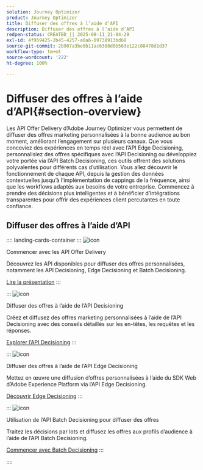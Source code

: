```yaml
---
solution: Journey Optimizer
product: Journey Optimizer
title: Diffuser des offres à l’aide d’API
description: Diffuser des offres à l’aide d’API
redpen-status: CREATED_||_2025-08-11_21-04-29
exl-id: 4f959425-2b45-4257-a0a6-09738913bd68
source-git-commit: 2b907a3be8b11ac6308d0b563e122c88478d1d37
workflow-type: tm+mt
source-wordcount: '222'
ht-degree: 100%

---
```


# Diffuser des offres à l’aide d’API{#section-overview}

Les API Offer Delivery d’Adobe Journey Optimizer vous permettent de diffuser des offres marketing personnalisées à la bonne audience au bon moment, améliorant l’engagement sur plusieurs canaux. Que vous conceviez des expériences en temps réel avec l’API Edge Decisioning, personnalisiez des offres spécifiques avec l’API Decisioning ou développiez votre portée via l’API Batch Decisioning, ces outils offrent des solutions polyvalentes pour différents cas d’utilisation. Vous allez découvrir le fonctionnement de chaque API, depuis la gestion des données contextuelles jusqu’à l’implémentation de cappings de la fréquence, ainsi que les workflows adaptés aux besoins de votre entreprise. Commencez à prendre des décisions plus intelligentes et à bénéficier d’intégrations transparentes pour offrir des expériences client percutantes en toute confiance.

## Diffuser des offres à l’aide d’API

:::: landing-cards-container
:::
![icon](https://cdn.experienceleague.adobe.com/icons/book.svg?lang=fr)

Commencer avec les API Offer Delivery

Découvrez les API disponibles pour diffuser des offres personnalisées, notamment les API Decisioning, Edge Decisioning et Batch Decisioning.

[Lire la présentation](../using/offers/api-reference/offer-delivery-api/start-offer-delivery-apis.md)
:::

:::
![icon](https://cdn.experienceleague.adobe.com/icons/code-branch.svg?lang=fr)

Diffuser des offres à l’aide de l’API Decisioning

Créez et diffusez des offres marketing personnalisées à l’aide de l’API Decisioning avec des conseils détaillés sur les en-têtes, les requêtes et les réponses.

[Explorer l’API Decisioning](../using/offers/api-reference/offer-delivery-api/decisioning-api.md)
:::

:::
![icon](https://cdn.experienceleague.adobe.com/icons/gear.svg?lang=fr)

Diffuser des offres à l’aide de l’API Edge Decisioning

Mettez en œuvre une diffusion d’offres personnalisées à l’aide du SDK Web d’Adobe Experience Platform via l’API Edge Decisioning.

[Découvrir Edge Decisioning](../using/offers/api-reference/offer-delivery-api/edge-decisioning-api.md)
:::

:::
![icon](https://cdn.experienceleague.adobe.com/icons/list-check.svg?lang=fr)

Utilisation de l’API Batch Decisioning pour diffuser des offres

Traitez les décisions par lots et diffusez les offres aux profils d’audience à l’aide de l’API Batch Decisioning.

[Commencer avec Batch Decisioning](../using/offers/api-reference/offer-delivery-api/batch-decisioning-api.md)
:::

::::
